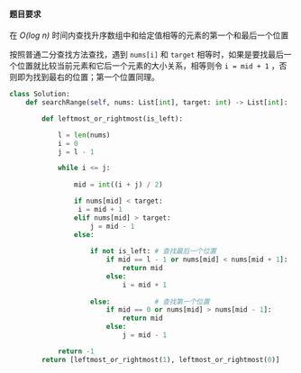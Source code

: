 #### 题目要求

在 *O(log n)* 时间内查找升序数组中和给定值相等的元素的第一个和最后一个位置



按照普通二分查找方法查找，遇到 `nums[i]` 和 `target` 相等时，如果是要找最后一个位置就比较当前元素和它后一个元素的大小关系，相等则令 `i = mid + 1` ，否则即为找到最右的位置；第一个位置同理。



```python
class Solution:
    def searchRange(self, nums: List[int], target: int) -> List[int]:

        def leftmost_or_rightmost(is_left):

            l = len(nums)
            i = 0
            j = l - 1

            while i <= j:
                
                mid = int((i + j) / 2)

                if nums[mid] < target:
                 i = mid + 1
                elif nums[mid] > target:
                    j = mid - 1
                else:
                    
                    if not is_left: # 查找最后一个位置
                        if mid == l - 1 or nums[mid] < nums[mid + 1]:
                            return mid
                        else:
                            i = mid + 1
                            
                    else:           # 查找第一个位置
                        if mid == 0 or nums[mid] > nums[mid - 1]:
                            return mid
                        else:
                            j = mid - 1

            return -1
        return [leftmost_or_rightmost(1), leftmost_or_rightmost(0)]
```



